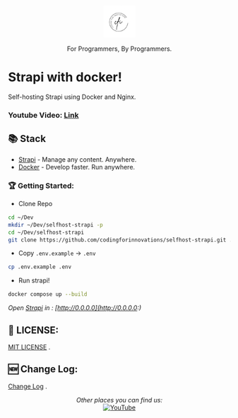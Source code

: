 <p align="center">
  <p align="center">
    <a href="https://www.youtube.com/@codingforinnovations" target="_blank">
      <img src=".gitbook/static/logo.png" height="72" alt="Coding for Innovations Logo"/>    
    </a>
  </p>
  <p align="center">
    For Programmers, By Programmers.
  </p>
</p>

# Strapi with docker!

Self-hosting Strapi using Docker and Nginx.

### Youtube Video: [Link]()

## 📚 Stack

- [Strapi](https://strapi.io) - Manage any content. Anywhere.
- [Docker](https://www.docker.com/) - Develop faster. Run anywhere.

### 🏆 Getting Started:

- Clone Repo

```bash
cd ~/Dev
mkdir ~/Dev/selfhost-strapi -p
cd ~/Dev/selfhost-strapi
git clone https://github.com/codingforinnovations/selfhost-strapi.git .
```
- Copy `.env.example` -> `.env`

```bash
cp .env.example .env
```

- Run strapi!

```bash
docker compose up --build
```
_Open [Strapi](http://0.0.0.0)  in : [http://0.0.0.0](http://0.0.0.0:)_

## 🎫 LICENSE:

[MIT LICENSE](https://github.com/codingforinnovations/selfhost-strapi//blob/main/LICENSE) .

## 🆕 Change Log:

[Change Log](https://github.com/codingforinnovations/selfhost-strapi//commits/main/) .

<div align="center">
<i>Other places you can find us:</i><br>
<a href="https://www.youtube.com/@codingforinnovations" target="_blank"><img src="https://img.shields.io/badge/YouTube-%23E4405F.svg?&style=flat-square&logo=youtube&logoColor=white" alt="YouTube"></a>
</div>
